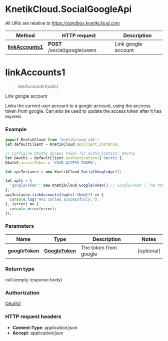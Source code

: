 # KnetikCloud.SocialGoogleApi

All URIs are relative to *https://sandbox.knetikcloud.com*

Method | HTTP request | Description
------------- | ------------- | -------------
[**linkAccounts1**](SocialGoogleApi.md#linkAccounts1) | **POST** /social/google/users | Link google account


<a name="linkAccounts1"></a>
# **linkAccounts1**
> linkAccounts1(opts)

Link google account

Links the current user account to a google account, using the acccess token from google. Can also be used to update the access token after it has expired.

### Example
```javascript
import KnetikCloud from 'knetikcloud-sdk';
let defaultClient = KnetikCloud.ApiClient.instance;

// Configure OAuth2 access token for authorization: OAuth2
let OAuth2 = defaultClient.authentications['OAuth2'];
OAuth2.accessToken = 'YOUR ACCESS TOKEN';

let apiInstance = new KnetikCloud.SocialGoogleApi();

let opts = { 
  'googleToken': new KnetikCloud.GoogleToken() // GoogleToken | The token from google
};
apiInstance.linkAccounts1(opts).then(() => {
  console.log('API called successfully.');
}, (error) => {
  console.error(error);
});

```

### Parameters

Name | Type | Description  | Notes
------------- | ------------- | ------------- | -------------
 **googleToken** | [**GoogleToken**](GoogleToken.md)| The token from google | [optional] 

### Return type

null (empty response body)

### Authorization

[OAuth2](../README.md#OAuth2)

### HTTP request headers

 - **Content-Type**: application/json
 - **Accept**: application/json

